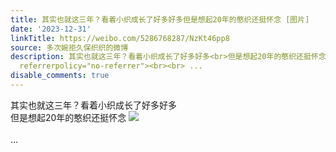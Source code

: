 ```yaml
---
title: 其实也就这三年？看着小织成长了好多好多但是想起20年的憨织还挺怀念 [图片]
date: '2023-12-31'
linkTitle: https://weibo.com/5286768287/NzKt46pp8
source: 多次婉拒久保织织的微博
description: 其实也就这三年？看着小织成长了好多好多<br>但是想起20年的憨织还挺怀念 <img style="" src="https://tvax1.sinaimg.cn/large/005LMJWfgy1hldjjkxqr8j314w0n0ae3.jpg"
  referrerpolicy="no-referrer"><br><br> ...
disable_comments: true
---
```

其实也就这三年？看着小织成长了好多好多<br>但是想起20年的憨织还挺怀念 <img style="" src="https://tvax1.sinaimg.cn/large/005LMJWfgy1hldjjkxqr8j314w0n0ae3.jpg" referrerpolicy="no-referrer"><br><br> ...